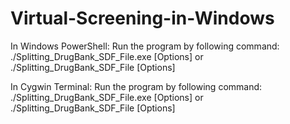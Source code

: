 # Virtual-Screening-in-Windows
In Windows PowerShell: Run the program by following command:
./Splitting_DrugBank_SDF_File.exe [Options]
or 
./Splitting_DrugBank_SDF_File [Options]

In Cygwin Terminal: Run the program by following command:
./Splitting_DrugBank_SDF_File.exe [Options]
or 
./Splitting_DrugBank_SDF_File [Options]
